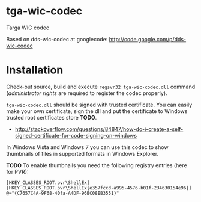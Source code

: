 tga-wic-codec
=============

Targa WIC codec

Based on dds-wic-codec at googlecode: http://code.google.com/p/dds-wic-codec

Installation
==============

Check-out source, build and execute `regsvr32 tga-wic-codec.dll` command (_administrator rights_ are required to register the codec properly).

`tga-wic-codec.dll` should be signed with trusted certificate. You can easily make your own certificate, sign the dll and put the certificate to Windows trusted root certificates store **TODO**.
* http://stackoverflow.com/questions/84847/how-do-i-create-a-self-signed-certificate-for-code-signing-on-windows

In Windows Vista and Windows 7 you can use this codec to show thumbnails of files in supported formats in Windows Explorer.

**TODO** To enable thumbnails you need the following registry entries (here for PVR):

```
[HKEY_CLASSES_ROOT.pvr\ShellEx]
[HKEY_CLASSES_ROOT.pvr\ShellEx{e357fccd-a995-4576-b01f-234630154e96}] @="{C7657C4A-9F68-40fa-A4DF-96BC08EB3551}"
```
